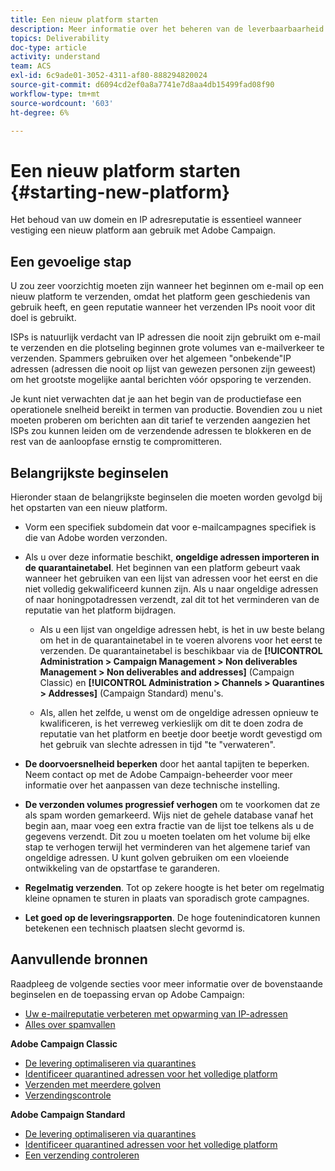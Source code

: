 ```yaml
---
title: Een nieuw platform starten
description: Meer informatie over het beheren van de leverbaarbaarheid bij het starten van een nieuw platform met Adobe Campaign.
topics: Deliverability
doc-type: article
activity: understand
team: ACS
exl-id: 6c9ade01-3052-4311-af80-888294820024
source-git-commit: d6094cd2ef0a8a7741e7d8aa4db15499fad08f90
workflow-type: tm+mt
source-wordcount: '603'
ht-degree: 6%

---
```


# Een nieuw platform starten {#starting-new-platform}

Het behoud van uw domein en IP adresreputatie is essentieel wanneer vestiging een nieuw platform aan gebruik met Adobe Campaign.

## Een gevoelige stap

U zou zeer voorzichtig moeten zijn wanneer het beginnen om e-mail op een nieuw platform te verzenden, omdat het platform geen geschiedenis van gebruik heeft, en geen reputatie wanneer het verzenden IPs nooit voor dit doel is gebruikt.

ISPs is natuurlijk verdacht van IP adressen die nooit zijn gebruikt om e-mail te verzenden en die plotseling beginnen grote volumes van e-mailverkeer te verzenden. Spammers gebruiken over het algemeen &quot;onbekende&quot;IP adressen (adressen die nooit op lijst van gewezen personen zijn geweest) om het grootste mogelijke aantal berichten vóór opsporing te verzenden.

Je kunt niet verwachten dat je aan het begin van de productiefase een operationele snelheid bereikt in termen van productie. Bovendien zou u niet moeten proberen om berichten aan dit tarief te verzenden aangezien het ISPs zou kunnen leiden om de verzendende adressen te blokkeren en de rest van de aanloopfase ernstig te compromitteren.

## Belangrijkste beginselen

Hieronder staan de belangrijkste beginselen die moeten worden gevolgd bij het opstarten van een nieuw platform.

* Vorm een specifiek subdomein dat voor e-mailcampagnes specifiek is die van Adobe worden verzonden.

* Als u over deze informatie beschikt, **ongeldige adressen importeren in de quarantainetabel**.
Het beginnen van een platform gebeurt vaak wanneer het gebruiken van een lijst van adressen voor het eerst en die niet volledig gekwalificeerd kunnen zijn. Als u naar ongeldige adressen of naar honingpotadressen verzendt, zal dit tot het verminderen van de reputatie van het platform bijdragen.

   * Als u een lijst van ongeldige adressen hebt, is het in uw beste belang om het in de quarantainetabel in te voeren alvorens voor het eerst te verzenden. De quarantainetabel is beschikbaar via de **[!UICONTROL Administration > Campaign Management > Non deliverables Management > Non deliverables and addresses]** (Campaign Classic) en **[!UICONTROL Administration > Channels > Quarantines > Addresses]** (Campaign Standard) menu&#39;s.

   * Als, allen het zelfde, u wenst om de ongeldige adressen opnieuw te kwalificeren, is het verreweg verkieslijk om dit te doen zodra de reputatie van het platform en beetje door beetje wordt gevestigd om het gebruik van slechte adressen in tijd &quot;te &quot;verwateren&quot;.

* **De doorvoersnelheid beperken** door het aantal tapijten te beperken. Neem contact op met de Adobe Campaign-beheerder voor meer informatie over het aanpassen van deze technische instelling.

* **De verzonden volumes progressief verhogen** om te voorkomen dat ze als spam worden gemarkeerd. Wijs niet de gehele database vanaf het begin aan, maar voeg een extra fractie van de lijst toe telkens als u de gegevens verzendt. Dit zou u moeten toelaten om het volume bij elke stap te verhogen terwijl het verminderen van het algemene tarief van ongeldige adressen. U kunt golven gebruiken om een vloeiende ontwikkeling van de opstartfase te garanderen.

* **Regelmatig verzenden**. Tot op zekere hoogte is het beter om regelmatig kleine opnamen te sturen in plaats van sporadisch grote campagnes.
* **Let goed op de leveringsrapporten**. De hoge foutenindicatoren kunnen betekenen een technisch plaatsen slecht gevormd is.

## Aanvullende bronnen

Raadpleeg de volgende secties voor meer informatie over de bovenstaande beginselen en de toepassing ervan op Adobe Campaign:

* [Uw e-mailreputatie verbeteren met opwarming van IP-adressen](../../help/additional-resources/increase-reputation-with-ip-warming.md)
* [Alles over spamvallen](../../help/additional-resources/all-about-spam-traps.md)

**Adobe Campaign Classic**

* [De levering optimaliseren via quarantines](https://experienceleague.adobe.com/docs/campaign-classic/using/sending-messages/monitoring-deliveries/understanding-quarantine-management.html#optimizing-your-delivery-through-quarantines)
* [Identificeer quarantined adressen voor het volledige platform](https://experienceleague.adobe.com/docs/campaign-classic/using/sending-messages/monitoring-deliveries/understanding-quarantine-management.html#identifying-quarantined-addresses-for-the-entire-platform)
* [Verzenden met meerdere golven](https://experienceleague.adobe.com/docs/campaign-classic/using/sending-messages/key-steps-when-creating-a-delivery/steps-sending-the-delivery.html#sending-using-multiple-waves)
* [Verzendingscontrole](https://experienceleague.adobe.com/docs/campaign-classic/using/sending-messages/monitoring-deliveries/about-delivery-monitoring.html#sending-messages)

**Adobe Campaign Standard**

* [De levering optimaliseren via quarantines](https://experienceleague.adobe.com/docs/campaign-standard/using/testing-and-sending/monitoring-messages/understanding-quarantine-management.html#optimizing-your-delivery-through-quarantines)
* [Identificeer quarantined adressen voor het volledige platform](https://experienceleague.adobe.com/docs/campaign-standard/using/testing-and-sending/monitoring-messages/understanding-quarantine-management.html)
* [Een verzending controleren](https://experienceleague.adobe.com/docs/campaign-standard/using/testing-and-sending/monitoring-messages/monitoring-a-delivery.html)
